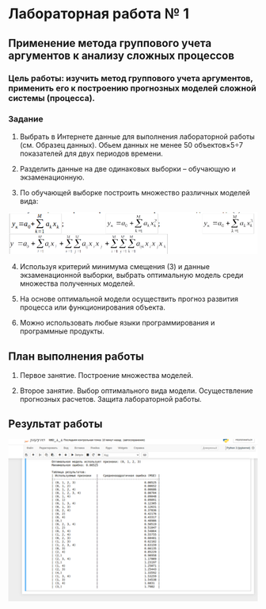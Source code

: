 # Лабораторная работа № 1


## Применение метода группового учета аргументов к анализу сложных процессов

### Цель работы: изучить метод группового учета аргументов, применить его к построению прогнозных моделей сложной системы (процесса).



### Задание

1. Выбрать в Интернете данные для выполнения лабораторной работы (см. Образец данных). Обьем данных не менее 50 объектов×5÷7 
   показателей для двух периодов времени.

2. Разделить данные на две одинаковых выборки – обучающую и экзаменационную. 

3. По обучающей выборке построить множество различных моделей вида:

![alt text](images/1_.png)

4. Используя критерий минимума смещения (3) и данные экзаменационной выборки, выбрать оптимальную модель среди множества полученных моделей.

5. На основе оптимальной модели осуществить прогноз развития процесса или функционирования объекта.

6. Можно использовать любые языки программирования и программные продукты. 


## План выполнения работы

1. Первое занятие. Построение множества моделей.

2. Второе занятие. Выбор оптимального вида модели. Осуществление прогнозных расчетов. Защита лабораторной работы.


## Результат работы 
![alt text](images/2_.png)